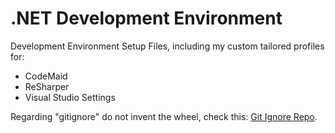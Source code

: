 # .NET Development Environment

Development Environment Setup Files, including my custom tailored profiles for:

- CodeMaid
- ReSharper
- Visual Studio Settings

Regarding "gitignore" do not invent the wheel, check this: [Git Ignore Repo](https://github.com/github/gitignore/blob/master/VisualStudio.gitignore).
